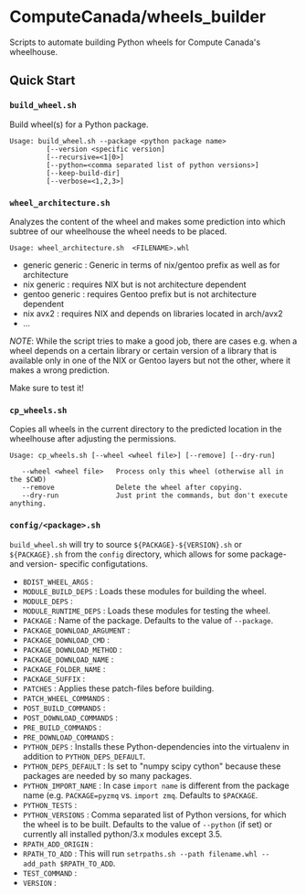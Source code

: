 # ComputeCanada/wheels\_builder

Scripts to automate building Python wheels for Compute Canada's wheelhouse.


## Quick Start

### `build_wheel.sh`

Build wheel(s) for a Python package.

```
Usage: build_wheel.sh --package <python package name> 
         [--version <specific version]
         [--recursive=<1|0>]
         [--python=<comma separated list of python versions>]
         [--keep-build-dir]
         [--verbose=<1,2,3>]
```


### `wheel_architecture.sh`

Analyzes the content of the wheel and makes some prediction into which subtree
of our wheelhouse the wheel needs to be placed.

```
Usage: wheel_architecture.sh  <FILENAME>.whl
```

* generic generic : Generic in terms of nix/gentoo prefix as well as for architecture
* nix     generic : requires NIX but is not architecture dependent
* gentoo  generic : requires Gentoo prefix but is not architecture dependent
* nix     avx2    : requires NIX and depends on libraries located in arch/avx2
* ...

*NOTE*: While the script tries to make a good job, there are cases e.g. when a wheel
depends on a certain library or certain version of a library that is available only 
in one of the NIX or Gentoo layers but not the other, where it makes a wrong prediction.

Make sure to test it!

### `cp_wheels.sh`

Copies all wheels in the current directory to the predicted location in the wheelhouse
after adjusting the permissions. 

```
Usage: cp_wheels.sh [--wheel <wheel file>] [--remove] [--dry-run]

   --wheel <wheel file>   Process only this wheel (otherwise all in the $CWD)
   --remove               Delete the wheel after copying.
   --dry-run              Just print the commands, but don't execute anything.
```


### `config/<package>.sh`

`build_wheel.sh` will try to source `${PACKAGE}-${VERSION}.sh` or `${PACKAGE}.sh` from the `config` 
directory, which allows for some package- and version- specific configutations.


* `BDIST_WHEEL_ARGS`          : 
* `MODULE_BUILD_DEPS`         : Loads these modules for building the wheel.
* `MODULE_DEPS`               : 
* `MODULE_RUNTIME_DEPS`       : Loads these modules for testing the wheel.
* `PACKAGE`                   : Name of the package. Defaults to the value of `--package`. 
* `PACKAGE_DOWNLOAD_ARGUMENT` : 
* `PACKAGE_DOWNLOAD_CMD`      : 
* `PACKAGE_DOWNLOAD_METHOD`   : 
* `PACKAGE_DOWNLOAD_NAME`     : 
* `PACKAGE_FOLDER_NAME`       : 
* `PACKAGE_SUFFIX`            : 
* `PATCHES`                   : Applies these patch-files before building. 
* `PATCH_WHEEL_COMMANDS`      : 
* `POST_BUILD_COMMANDS`       : 
* `POST_DOWNLOAD_COMMANDS`    : 
* `PRE_BUILD_COMMANDS`        : 
* `PRE_DOWNLOAD_COMMANDS`     : 
* `PYTHON_DEPS`               : Installs these Python-dependencies into the virtualenv in addition to `PYTHON_DEPS_DEFAULT`.
* `PYTHON_DEPS_DEFAULT`       : Is set to "numpy scipy cython" because these packages are needed by so many packages.
* `PYTHON_IMPORT_NAME`        : In case `import name` is different from the package name (e.g. `PACKAGE=pyzmq` vs. `import zmq`. Defaults to `$PACKAGE`. 
* `PYTHON_TESTS`              : 
* `PYTHON_VERSIONS`           : Comma separated list of Python versions, for which the wheel is to be built. Defaults to the value of `--python` (if set) or currently all installed python/3.x modules except 3.5.
* `RPATH_ADD_ORIGIN`          : 
* `RPATH_TO_ADD`              : This will run `setrpaths.sh --path filename.whl --add_path $RPATH_TO_ADD`.  
* `TEST_COMMAND`              : 
* `VERSION`                   : 



